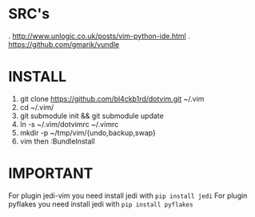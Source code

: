 
SRC's
=====
. http://www.unlogic.co.uk/posts/vim-python-ide.html
. https://github.com/gmarik/vundle

INSTALL
=======

1. git clone https://github.com/bl4ckb1rd/dotvim.git ~/.vim
2. cd ~/.vim/
3. git submodule init && git submodule update
4. ln -s ~/.vim/dotvimrc ~/.vimrc
5. mkdir -p ~/tmp/vim/{undo,backup,swap}
6. vim then :BundleInstall

IMPORTANT
=========

For plugin jedi-vim you need install jedi with `pip install jedi`
For plugin pyflakes you need install jedi with `pip install pyflakes`
